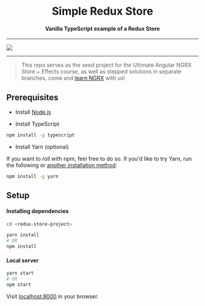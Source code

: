 <h1 align="center">Simple Redux Store</h1>
<h4 align="center">Vanilla TypeScript example of a Redux Store</h4>

---

<a href="https://ultimateangular.com" target="_blank"><img src="https://ultimateangular.com/assets/img/banners/ua-github.svg"></a>

---

> This repo serves as the seed project for the Ultimate Angular NGRX Store + Effects course, as well as stepped solutions in separate branches, come and [learn NGRX](https://ultimateangular.com/ngrx-store-effects) with us!

## Prerequisites

-   Install [Node.js](https://nodejs.org/en/download/)

-   Install TypeScript

```bash
npm install -g typescript
```

-   Install Yarn (optional)

If you want to roll with npm, feel free to do so. If you'd like to try Yarn, run the following or [another installation method](https://yarnpkg.com/lang/en/docs/install/):

```bash
npm install -g yarn
```

## Setup

#### Installing dependencies

```bash
cd <redux-store-project>

yarn install
# OR
npm install
```

#### Local server

```bash
yarn start
# OR
npm start
```

Visit [localhost:8000](localhost:8000) in your browser.
